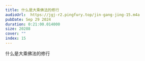 ```yaml
---
title: 什么是大乘佛法的修行
audioUrl:  https://jgj-r2.pingfury.top/jin-gang-jing-15.m4a
pubDate: Sep 29 2024
duration: 0:21:00.014000
size: 20288
cover: ""
index: 15
---
```

什么是大乘佛法的修行